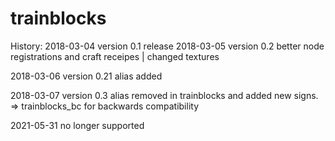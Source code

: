 # trainblocks
History: 2018-03-04 version 0.1 release 
2018-03-05 version 0.2 better node registrations and craft receipes | changed textures 

2018-03-06 version 0.21 alias added 

2018-03-07 version 0.3 alias removed in trainblocks and added new signs. => trainblocks_bc for backwards compatibility

2021-05-31 no longer supported
